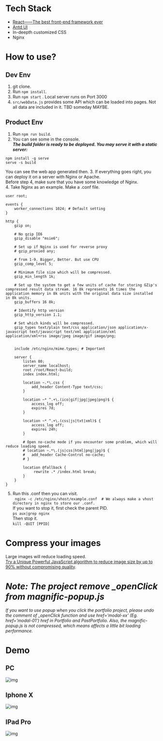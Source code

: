 # Tech Stack
- [React——The best front-end framework ever](https://reactjs.org/)
- [Antd UI](https://ant.design/)
- In-deepth customized CSS
- Nginx


# How to use?
## Dev Env
1. git clone.
2. Run  ``` npm install ```.
3. Run ```npm start``` . Local server runs on Port 3000
4. ```src/webData.js``` provides some API which can be loaded into pages. Not all data are included in it. TBD someday MAYBE.

## Product Env
1. Run ``` npm run build ```.
2. You can see some in the console.  
***The build folder is ready to be deployed.
You may serve it with a static server:***  
```  
npm install -g serve 
serve -s build 
```  
You can see the web app generated then.
3. If everything goes right, you can deploy it on a server with Nginx or Apache.  
Before step 4, make sure that you have some knowledge of Nginx.  
4. Take Nginx as an example. Make a .conf file.
```  
user root;

events {
	worker_connections 1024; # Default setting
}

http {
	gzip on;
	
	# No gzip IE6
	gzip_disable "msie6";
	
	# Set up if Nginx is used for reverse proxy
	# gzip_proxied any;
	
	# from 1-9. Bigger, Better. But use CPU
	gzip_comp_level 5;
	
	# Minimum file size which will be compressed.
	gzip_min_length 1k;
	
	# Set up the system to get a few units of cache for storing GZip's compressed result data stream. 16 8k represents 16 times the application memory in 8k units with the original data size installed in 8k units.
	gzip_buffers 16 8k;
	
	# Identify http version 
	gzip_http_version 1.1;
	
	# Set which kinds will be compressed.
	gzip_types text/plain text/css application/json application/x-javascript text/javascript text/xml application/xml application/xml+rss image/jpeg image/gif image/png;


	include /etc/nginx/mime.types; # Important

	server {
		listen 80;
		server_name localhost;
		root /root/React-build;
		index index.html;
		
		location ~.*\.css {
			add_header Content-Type text/css;
		}
		
		location ~* ^.+\.(ico|gif|jpg|jpeg|png)$ { 
			access_log off; 
			expires 7d;
		}

		location ~* ^.+\.(css|js|txt|xml)$ {
			access_log off;
			expires 24h;
		}
		
		# Open no-cache mode if you encounter some problem, which will reduce loading speed.
		# location ~.*\.(js|css|html|png|jpg)$ {
		# 	add_header Cache-Control no-cache;
		# }

		location @fallback {
			 rewrite .* /index.html break;
		}
	}
}
```  
5. Run this .conf then you can visit.  
```  nginx -c /etc/nginx/vhost/example.conf  # We always make a vhost directory in nginx to store our .conf. ```  
If you want to stop it, first check the parent PID.  
``` ps aux|grep nginx  ```  
Then stop it.  
``` kill -QUIT [PPID]  ```  


# Compress your images
Large images will reduce loading speed.  
[Try a Unique Powerful JavaScript algorithm to reduce image size by up to 90% without compromising quality](https://www.picdiet.com/).


# ***Note: The project remove _openClick from magnific-popup.js***
*If you want to use popup when you click the portfolio project, please undo the comment of _openClick function and use href='modal-xx' (Eg. href='modal-01') href in Portfolio and PastPortfolio. Also, the magnific-popup.js is not compressed, which means affects a little bit loading performance.*  


# Demo
## PC
![img](https://github.com/yanym/Cornell-Club/blob/master/public/images/Demo/PC.gif)  

## Iphone X
![img](https://github.com/yanym/Cornell-Club/blob/master/public/images/Demo/IphoneX.gif)

## IPad Pro
![img](https://github.com/yanym/Cornell-Club/blob/master/public/images/Demo/IpadPro.gif)
